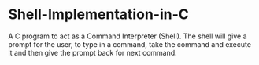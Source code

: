 # Shell-Implementation-in-C
 A C program to act as a Command Interpreter (Shell). The shell will give a prompt for the user, to type in a command, take the command and execute it and then give the prompt back for next command.
